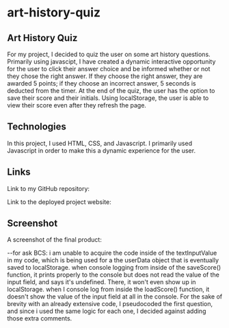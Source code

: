 # art-history-quiz

## Art History Quiz

For my project, I decided to quiz the user on some art history questions. Primarily using javascipt, I have created a dynamic interactive opportunity for the user to click their answer choice and be informed whether or not they chose the right answer. If they choose the right answer, they are awarded 5 points; if they choose an incorrect answer, 5 seconds is deducted from the timer. At the end of the quiz, the user has the option to save their score and their initials. Using localStorage, the user is able to view their score even after they refresh the page. 

## Technologies

In this project, I used HTML, CSS, and Javascript. I primarily used Javascript in order to make this a dynamic experience for the user.

## Links

Link to my GitHub repository: 

Link to the deployed project website: 

## Screenshot

A screenshot of the final product: 



--for ask BCS: i am unable to acquire the code inside of the textInputValue in my code, which is being used for a the userData object that is eventually saved to localStorage. when console logging from inside of the saveScore() function, it prints properly to the console but does not read the value of the input field, and says it's undefined. There, it won't even show up in localStorage. when I console log from inside the loadScore() function, it doesn't show the value of the input field at all in the console. For the sake of brevity with an already extensive code, I pseudocoded the first question, and since i used the same logic for each one, I decided against adding those extra comments. 